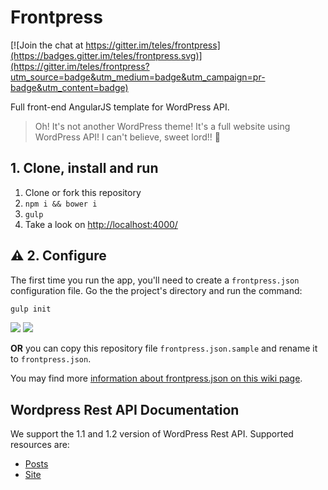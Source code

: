# Frontpress

[![Join the chat at https://gitter.im/teles/frontpress](https://badges.gitter.im/teles/frontpress.svg)](https://gitter.im/teles/frontpress?utm_source=badge&utm_medium=badge&utm_campaign=pr-badge&utm_content=badge)

Full front-end AngularJS template for WordPress API. 

> Oh! It's not another WordPress theme! It's a full website using WordPress API! I can't believe, sweet lord!! :raised_hands:

## 1. Clone, install and run

1. Clone or fork this repository
2. ```npm i && bower i```
3. ``` gulp ```
4. Take a look on [http://localhost:4000/](http://localhost:4000/)

## :warning: 2. Configure

The first time you run the app, you'll need to create a ``frontpress.json`` configuration file. 
Go the the project's directory and run the command:

````bash
gulp init
````
![](https://s32.postimg.org/yyw7ezwed/Captura_de_tela_de_2016_07_13_07_57_19.png)
![](https://s32.postimg.org/jsq5o26dh/Captura_de_tela_de_2016_07_13_07_57_34.png)


**OR** you can copy this repository file ``frontpress.json.sample`` and rename it to ``frontpress.json``.

You may find more [information about frontpress.json on this wiki page](https://github.com/teles/frontpress/wiki/frontpress.json).


## Wordpress Rest API Documentation

We support the 1.1 and 1.2 version of WordPress Rest API. Supported resources are:

* [Posts](https://developer.wordpress.com/docs/api/1.1/get/sites/%24site/posts/)
* [Site](https://developer.wordpress.com/docs/api/1.2/get/sites/%24site/)
